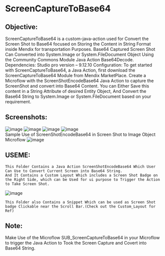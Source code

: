 # ScreenCaptureToBase64

## Objective:

ScreenCaptureToBase64 is a custom-java-action used for Convert the Screen Shot to Base64 focused on Storing the Content in String Format inside Mendix for transportation Purposes.
Base64 Captured Screen Shot Can Converted into System.Image or System.FileDocument Object Using the Community Commons Module Java Action Base64Decode.
Dependencies:
Studio pro version – 9.12.10
Configuration:
To get started with ScreenCaptureToBase64, a Java Action, first download the ScreenCaptureToBase64 Module from Mendix MarketPlace.
Create a Microflow with the ScreenShotEncodeBase64 Java Action to capture the ScreenShot and convert into Base64 Content.
You can Either Save this content in a String Attribute of desired Entity Object,  And Convert the Base64 String to System.Image or System.FileDocument based on your requirement.

## Screenshots:
 ![image](https://user-images.githubusercontent.com/26872174/222737674-6e883016-1422-4151-ba4e-bb479f5699fd.png)
![image](https://user-images.githubusercontent.com/26872174/222737725-991803fe-9ca0-4de2-8826-c167277238e3.png)
![image](https://user-images.githubusercontent.com/26872174/222737764-a12857a8-161f-4c89-9e3e-f3f9b7bb5f30.png)
![image](https://user-images.githubusercontent.com/26872174/222737818-c92d6cdc-1f0d-436c-9810-57256eb10645.png)  
	Sample Use of ScreenShotEncodeBase64 in Screen Shot to Image Object Microflow
  ![image](https://user-images.githubusercontent.com/26872174/222739232-fc2d96b1-f607-4108-9caf-c872f671433e.png)

## USEME:
	This Folder Contains a Java Action ScreenShotEncodeBase64 Which User Can Use to Convert Current Screen into Base64 String.
	And It Contains a Custom Layout Which includes a Screen Shot Badge on the Right Side, which can be Used for ui purpose to Trigger the Action to Take Screen Shot.
 ![image](https://user-images.githubusercontent.com/26872174/222737931-5471724f-8ab3-46ec-8b87-3f7d86bc3d82.png)

	This Folder also Contains a Snippet Which can be used as Screen Shot badge Clickable near the Scroll Bar.(Check out the Custom_Layout for Ref)
## Note:
Make Use of the Microflow SUB_ScreenCaptureToBase64 in your Microflow to trigger the Java Action to Took the Screen Capture and Covert into Base64 String.
